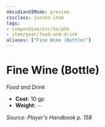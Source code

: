 ```yaml
---
obsidianUIMode: preview
cssclass: json5e-item
tags:
- compendium/src/5e/phb
- item/gear/food-and-drink
aliases: ["Fine Wine (Bottle)"]
---
```

# Fine Wine (Bottle)
*Food and Drink*  

- **Cost**: 10 gp
- **Weight**: ⏤

*Source: Player's Handbook p. 158*